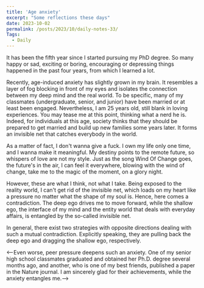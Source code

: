```yaml
---
title: 'Age anxiety'
excerpt: "Some reflections these days"
date: 2023-10-02
permalink: /posts/2023/10/daily-notes-33/
Tags:
  - Daily
---
```


It has been the fifth year since I started pursuing my PhD degree. So many happy or sad, exciting or boring, encouraging or depressing things happened in the past four years, from which I learned a lot.

Recently, age-induced anxiety has slightly grown in my brain. It resembles a layer of fog blocking in front of my eyes and isolates the connection between my deep mind and the real world. 
To be specific, many of my classmates (undergraduate, senior, and junior) have been married or at least been engaged. Nevertheless, I am 25 years old, still blank in loving experiences. You may tease me at this point, thinking what a nerd he is. Indeed, for individuals at this age, society thinks that they should be prepared to get married and build up new families some years later. It forms an invisible net that catches everybody in the world. 

As a matter of fact, I don't wanna give a fuck. I own my life only one time, and I wanna make it meaningful. My destiny points to the remote future, so whispers of love are not my style. Just as the song Wind Of Change goes, the future's in the air, I can feel it everywhere, blowing with the wind of change, take me to the magic of the moment, on a glory night. 

However, these are what I think, not what I take. Being exposed to the reality world, I can't get rid of the invisible net, which loads on my heart like a pressure no matter what the shape of my soul is. Hence, here comes a contradiction. The deep ego drives me to move forward, while the shallow ego, the interface of my mind and the entity world that deals with everyday affairs, is entangled by the so-called invisible net.

In general, there exist two strategies with opposite directions dealing with such a mutual contradiction. Explicitly speaking, they are pulling back the deep ego and dragging the shallow ego, respectively.

<--Even worse, peer pressure deepens such an anxiety. One of my senior high school classmates graduated and obtained her Ph.D. degree several months ago, and another, who is one of my best friends, published a paper in the Nature journal. I am sincerely glad for their achievements, while the anxiety entangles me.-->